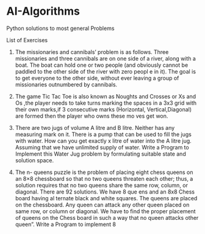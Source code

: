 # AI-Algorithms
Python solutions to most general Problems


List of Exercises
1. The missionaries and cannibals’ problem is as follows. Three missionaries and three
cannibals are on one side of a river, along with a boat. The boat can hold one or two people
(and obviously cannot be paddled to the other side of the river with zero peopl
e in it). The goal is to get everyone to the other side, without ever leaving a group of missionaries
outnumbered by cannibals.

2. The game Tic Tac Toe is also known as Noughts and Crosses or Xs and Os ,the player needs
to take turns marking the spaces in a 3x3 grid with their own marks,if 3 consecutive marks
(Horizontal, Vertical,Diagonal) are formed then the player who owns these mo
ves get won.

3. There are two jugs of volume A litre and B litre. Neither has any measuring mark on it.
There is a pump that can be used to fill the jugs with water. How can you get exactly x litre
of water into the A litre jug. Assuming that we have unlimited supply of water. Write a
Program to Implement this Water Jug problem by formulating suitable state and solution space.

5. The n- queens puzzle is the problem of placing eight chess queens on an 8×8 chessboard
so that no two queens threaten each other; thus, a solution requires that no two queens share
the same row, column, or diagonal. There are 92 solutions. We have 8 que
ens and an 8x8
Chess board having al ternate black and white squares. The queens are placed on the
chessboard. Any queen can attack any other queen placed on same row, or column or
diagonal. We have to find the proper placement of queens on the Chess board in such a way
that no queen attacks other queen”. Write a Program to implement 8
